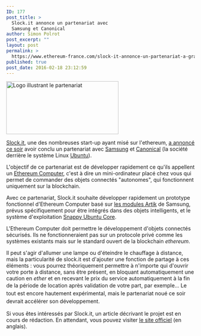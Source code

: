 ```yaml
---
ID: 177
post_title: >
  Slock.it annonce un partenariat avec
  Samsung et Canonical
author: Simon Polrot
post_excerpt: ""
layout: post
permalink: >
  https://www.ethereum-france.com/slock-it-annonce-un-partenariat-a-grande-echelle-avec-samsung-et-canonical/
published: true
post_date: 2016-02-18 23:12:59
---
```

<img class="alignright wp-image-178 size-medium" src="http://www.ethereum-france.com/wp-content/uploads/2016/02/Slack.it-partenariat-300x141.png" alt="Logo illustrant le partenariat" width="300" height="141" />

<span style="text-decoration: underline;"><a href="https://slock.it/">Slock.it</a></span>, une des nombreuses start-up ayant misé sur l'ethereum, <span style="text-decoration: underline;"><a href="https://blog.slock.it/slock-it-canonical-and-samsung-to-unveil-blockchain-iot-prototype-at-mwc16-ba8882cb9b2f#.ouddd4psb">a annoncé ce soir</a></span> avoir conclu un partenariat avec <span style="text-decoration: underline;"><a href="http://www.samsung.com/fr/home/">Samsung</a></span> et <span style="text-decoration: underline;"><a href="http://www.canonical.com/">Canonical</a></span> (la société derrière le système Linux <span style="text-decoration: underline;"><a href="https://www.wikiwand.com/fr/Ubuntu">Ubuntu</a></span>).

L'objectif de ce partenariat est de développer rapidement ce qu'ils appellent un <span style="text-decoration: underline;"><a href="https://slock.it/ethereum_computer.html">Ethereum Computer</a></span>, c'est à dire un mini-ordinateur placé chez vous qui permet de commander des objets connectés "autonomes", qui fonctionnent uniquement sur la blockchain.

Avec ce partenariat, Slock.it souhaite développer rapidement un prototype fonctionnel d'Ethereum Computer basé sur <a href="https://www.artik.io/">les modules Artik</a> de Samsung, prévus spécifiquement pour être intégrés dans des objets intelligents, et le système d'exploitation <a href="https://developer.ubuntu.com/en/snappy/">Snappy Ubuntu Core</a>.

L'Ethereum Computer doit permettre le développement d'objets connectés sécurisés. Ils ne fonctionneraient pas sur un protocole privé comme les systèmes existants mais sur le standard ouvert de la blockchain <em>ethereum</em>.

Il peut s'agir d'allumer une lampe ou d'éteindre le chauffage à distance, mais la particularité de slock.it est d'ajouter une fonction de partage à ces éléments : vous pourrez théoriquement permettre à n'importe qui d'ouvrir votre porte à distance, sans être présent, en bloquant automatiquement une caution en <em>ether </em>et en recevant le prix du service automatiquement à la fin de la période de location après validation de votre part, par exemple... <span style="line-height: 1.5;">Le tout est encore hautement expérimental, mais le partenariat noué ce soir devrait accélérer son développement.</span>

Si vous êtes intéressés par Slock.it, un article décrivant le projet est en cours de rédaction. En attendant, vous pouvez visiter <span style="text-decoration: underline;"><a href="https://slock.it" target="_blank">le site officiel</a></span> (en anglais).